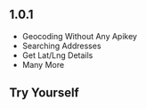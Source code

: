 ## 1.0.1

* Geocoding Without Any Apikey
* Searching Addresses
* Get Lat/Lng Details
* Many More
## Try Yourself

